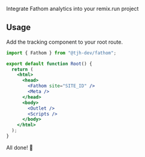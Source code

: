 Integrate Fathom analytics into your remix.run project

## Usage

Add the tracking component to your root route.
```jsx
import { Fathom } from "@tjh-dev/fathom";

export default function Root() {
  return (
    <html>
      <head>
        <Fathom site="SITE_ID" />
        <Meta />
      </head>
      <body>
        <Outlet />
        <Scripts />
      </body>
    </html>
  );
}
```

All done! 🎉
